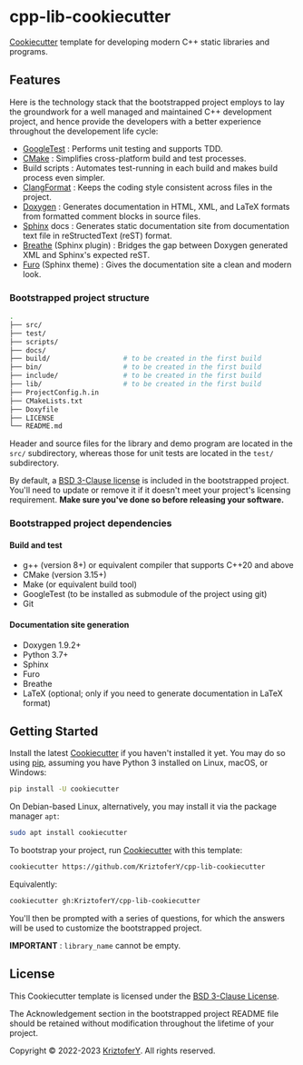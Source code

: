 # cpp-lib-cookiecutter

<a href=https://cookiecutter.io target="_blank">Cookiecutter</a> template for developing modern C++ static libraries and programs.

## Features

Here is the technology stack that the bootstrapped project employs to lay the groundwork for a well managed and maintained C++ development project, and hence provide the developers with a better experience throughout the developement life cycle:

- <a href="https://google.github.io/googletest/" target="_blank">GoogleTest</a> : Performs unit testing and supports TDD.
- <a href="https://cmake.org/" target="_blank">CMake</a> : Simplifies cross-platform build and test processes.
- Build scripts : Automates test-running in each build and makes build process even simpler.
- <a href="https://clang.llvm.org/docs/ClangFormat.html" target="_blank">ClangFormat</a> : Keeps the coding style consistent across files in the project.
- <a href="https://www.doxygen.nl/" target="_blank">Doxygen</a> : Generates documentation in HTML, XML, and LaTeX formats from formatted comment blocks in source files.
- <a href="https://www.sphinx-doc.org/" target="_blank">Sphinx</a> docs : Generates static documentation site from documentation text file in reStructedText (reST) format.
- <a href="https://www.breathe-doc.org/" target="_blank">Breathe</a> (Sphinx plugin) : Bridges the gap between Doxygen generated XML and Sphinx's expected reST.
- <a href="https://google.github.io/googletest/" target="_blank">Furo</a> (Sphinx theme) : Gives the documentation site a clean and modern look.

### Bootstrapped project structure

```bash
.
├── src/
├── test/
├── scripts/
├── docs/                   
├── build/                  # to be created in the first build
├── bin/                    # to be created in the first build
├── include/                # to be created in the first build
├── lib/                    # to be created in the first build
├── ProjectConfig.h.in 
├── CMakeLists.txt
├── Doxyfile
├── LICENSE
└── README.md
```
Header and source files for the library and demo program are located in the `src/` subdirectory, whereas those for unit tests are located in the `test/` subdirectory.

By default, a <a href="https://choosealicense.com/licenses/bsd-3-clause/" target="_blank">BSD 3-Clause license</a> is included in the bootstrapped project. You'll need to update or remove it if it doesn't meet your project's licensing requirement. **Make sure you've done so before releasing your software.**

### Bootstrapped project dependencies

#### Build and test

- g++ (version 8+) or equivalent compiler that supports C++20 and above
- CMake (version 3.15+)
- Make (or equivalent build tool)
- GoogleTest (to be installed as submodule of the project using git)
- Git

#### Documentation site generation

- Doxygen 1.9.2+
- Python 3.7+
- Sphinx
- Furo
- Breathe
- LaTeX (optional; only if you need to generate documentation in LaTeX format)

## Getting Started

Install the latest <a href=https://cookiecutter.io target="_blank">Cookiecutter</a> if you haven't installed it yet. You may do so using <a href=https://pypi.org/project/pip/ target="_blank">pip</a>, assuming you have Python 3 installed on Linux, macOS, or Windows:

```bash
pip install -U cookiecutter
```
On Debian-based Linux, alternatively, you may install it via the package manager `apt`:

```bash
sudo apt install cookiecutter
```

To bootstrap your project, run <a href=https://cookiecutter.io target="_blank">Cookiecutter</a> with this template:

```bash
cookiecutter https://github.com/KriztoferY/cpp-lib-cookiecutter
```
Equivalently:

```bash
cookiecutter gh:KriztoferY/cpp-lib-cookiecutter
```

You'll then be prompted with a series of questions, for which the answers will be used to customize the bootstrapped project.

**IMPORTANT** : `library_name` cannot be empty.

## License <!-- omit in toc -->

This Cookiecutter template is licensed under the [BSD 3-Clause License](https://github.com/KriztoferY/cpp-lib-cookiecutter/blob/main/LICENSE).

The Acknowledgement section in the bootstrapped project README file should be retained without modification throughout the lifetime of your project.

Copyright &copy; 2022-2023 [KriztoferY](https://github.com/KriztoferY). All rights reserved.
